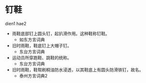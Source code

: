 # 钉鞋
dien1 hae2
+ 雨鞋底部钉上圆头钉，起扒滑作用。这种鞋称钉鞋。
  * 如东方言词典
+ 旧时雨鞋，鞋底钉上大帽子钉。
  * 东台方言词典
+ 运动员所穿跑鞋、跳鞋的统称。
  * 东台方言词典
+ 旧时雨鞋，鞋帮刷桐油防水浸透，以其鞋底上有圆头防滑铁钉，故名。
  * 泰州方言词典2
